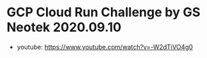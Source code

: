 # GCP Cloud Run Challenge by GS Neotek 2020.09.10

- youtube: https://www.youtube.com/watch?v=-W2dTjVO4g0
